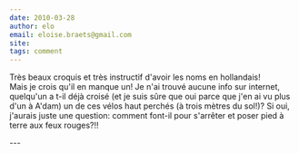 ```yaml
---
date: 2010-03-28
author: elo
email: eloise.braets@gmail.com
site: 
tags: comment
---
```


<p>Très beaux croquis et très instructif d'avoir les noms en hollandais!<br />
Mais je crois qu'il en manque un! Je n'ai trouvé aucune info sur internet, quelqu'un a t-il déjà croisé (et je suis sûre que oui parce que j'en ai vu plus d'un à A'dam) un de ces vélos haut perchés (à trois mètres du sol!)? Si oui, j'aurais juste une question: comment font-il pour s'arrêter et poser pied à terre aux feux rouges?!!<br />
</p>
---